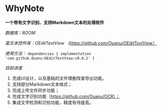# WhyNote
**一个带有文字识别、支持Markdown文本的处理软件**

*数据库：ROOM*

*富文本控件库：OEditTextView （https://github.com/Ouanu/OEditTextView）*

*使用方法：*
  `dependencies {
            implementation 'com.github.Ouanu:OEditTextView:v0.0.2'
    }  `

*目前进度*
1. 完成UI设计，以及基础的文件增删改查导出功能。
2. 支持部分Markdown文本格式；
3. 完成上传文件同步功能；
4. 完成文字识别功能（https://github.com/Ouanu/OCR）；
5. 集成文字检测和识别功能，精度有待提高。
